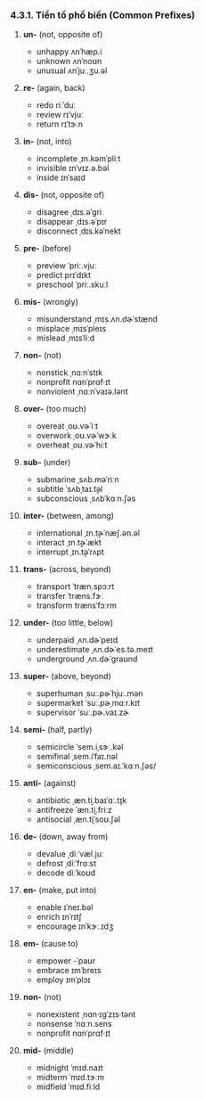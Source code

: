 ### 4.3.1. Tiền tố phổ biến (Common Prefixes)

1. **un-** (not, opposite of)

   - unhappy <span class="pho alt">ʌnˈhæp.i</span> <span class="speak-word-inline" data-audio-us-male="/audios/us/unhappy-us-male.mp3" data-audio-us-female="/audios/us/unhappy-us-female.mp3"></span>
   - unknown <span class="pho alt">ʌnˈnoʊn</span> <span class="speak-word-inline" data-audio-us-male="/audios/us/unknown-us-male.mp3" data-audio-us-female="/audios/us/unknown-us-female.mp3"></span>
   - unusual <span class="pho alt">ʌnˈjuː.ʒu.əl</span> <span class="speak-word-inline" data-audio-us-male="/audios/us/unusual-us-male.mp3" data-audio-us-female="/audios/us/unusual-us-female.mp3"></span>

2. **re-** (again, back)

   - redo <span class="pho alt">riːˈduː</span> <span class="speak-word-inline" data-audio-us-male="/audios/us/redo-us-male.mp3" data-audio-us-female="/audios/us/redo-us-female.mp3"></span>
   - review <span class="pho alt">rɪˈvjuː</span> <span class="speak-word-inline" data-audio-us-male="/audios/us/review-us-male.mp3" data-audio-us-female="/audios/us/review-us-female.mp3"></span>
   - return <span class="pho alt">rɪˈtɝːn</span> <span class="speak-word-inline" data-audio-us-male="/audios/us/return-us-male.mp3" data-audio-us-female="/audios/us/return-us-female.mp3"></span>

3. **in-** (not, into)

   - incomplete <span class="pho alt">ˌɪn.kəmˈpliːt</span> <span class="speak-word-inline" data-audio-us-male="/audios/us/incomplete-us-male.mp3" data-audio-us-female="/audios/us/incomplete-us-female.mp3"></span>
   - invisible <span class="pho alt">ɪnˈvɪz.ə.bəl</span> <span class="speak-word-inline" data-audio-us-male="/audios/us/invisible-us-male.mp3" data-audio-us-female="/audios/us/invisible-us-female.mp3"></span>
   - inside <span class="pho alt">ɪnˈsaɪd</span> <span class="speak-word-inline" data-audio-us-male="/audios/us/inside-us-male.mp3" data-audio-us-female="/audios/us/inside-us-female.mp3"></span>

4. **dis-** (not, opposite of)

   - disagree <span class="pho alt">ˌdɪs.əˈɡriː</span> <span class="speak-word-inline" data-audio-us-male="/audios/us/disagree-us-male.mp3" data-audio-us-female="/audios/us/disagree-us-female.mp3"></span>
   - disappear <span class="pho alt">ˌdɪs.əˈpɪr</span> <span class="speak-word-inline" data-audio-us-male="/audios/us/disappear-us-male.mp3" data-audio-us-female="/audios/us/disappear-us-female.mp3"></span>
   - disconnect <span class="pho alt">ˌdɪs.kəˈnekt</span> <span class="speak-word-inline" data-audio-us-male="/audios/us/disconnect-us-male.mp3" data-audio-us-female="/audios/us/disconnect-us-female.mp3"></span>

5. **pre-** (before)

   - preview <span class="pho alt">ˈpriː.vjuː</span> <span class="speak-word-inline" data-audio-us-male="/audios/us/preview-us-male.mp3" data-audio-us-female="/audios/us/preview-us-female.mp3"></span>
   - predict <span class="pho alt">prɪˈdɪkt</span> <span class="speak-word-inline" data-audio-us-male="/audios/us/predict-us-male.mp3" data-audio-us-female="/audios/us/predict-us-female.mp3"></span>
   - preschool <span class="pho alt">ˈpriː.skuːl</span> <span class="speak-word-inline" data-audio-us-male="/audios/us/preschool-us-male.mp3" data-audio-us-female="/audios/us/preschool-us-female.mp3"></span>

6. **mis-** (wrongly)

   - misunderstand <span class="pho alt">ˌmɪs.ʌn.dɚˈstænd</span> <span class="speak-word-inline" data-audio-us-male="/audios/us/misunderstand-us-male.mp3" data-audio-us-female="/audios/us/misunderstand-us-female.mp3"></span>
   - misplace <span class="pho alt">ˌmɪsˈpleɪs</span> <span class="speak-word-inline" data-audio-us-male="/audios/us/misplace-us-male.mp3" data-audio-us-female="/audios/us/misplace-us-female.mp3"></span>
   - mislead <span class="pho alt">ˌmɪsˈliːd</span> <span class="speak-word-inline" data-audio-us-male="/audios/us/mislead-us-male.mp3" data-audio-us-female="/audios/us/mislead-us-female.mp3"></span>

7. **non-** (not)

   - nonstick <span class="pho alt">ˌnɑːnˈstɪk</span> <span class="speak-word-inline" data-audio-us-male="/audios/us/nonstick-us-male.mp3" data-audio-us-female="/audios/us/nonstick-us-female.mp3"></span>
   - nonprofit <span class="pho alt">nɑnˈprɑf·ɪt</span> <span class="speak-word-inline" data-audio-us-male="/audios/us/nonprofit-us-male.mp3" data-audio-us-female="/audios/us/nonprofit-us-female.mp3"></span>
   - nonviolent <span class="pho alt">ˌnɑːnˈvaɪə.lənt</span> <span class="speak-word-inline" data-audio-us-male="/audios/us/nonviolent-us-male.mp3" data-audio-us-female="/audios/us/nonviolent-us-female.mp3"></span>

8. **over-** (too much)

   - overeat <span class="pho alt">ˌoʊ.vɚˈiːt</span> <span class="speak-word-inline" data-audio-us-male="/audios/us/overeat-us-male.mp3" data-audio-us-female="/audios/us/overeat-us-female.mp3"></span>
   - overwork <span class="pho alt">ˌoʊ.vɚˈwɝːk</span> <span class="speak-word-inline" data-audio-us-male="/audios/us/overwork-us-male.mp3" data-audio-us-female="/audios/us/overwork-us-female.mp3"></span>
   - overheat <span class="pho alt">ˌoʊ.vɚˈhiːt</span> <span class="speak-word-inline" data-audio-us-male="/audios/us/overheat-us-male.mp3" data-audio-us-female="/audios/us/overheat-us-female.mp3"></span>

9. **sub-** (under)

   - submarine <span class="pho alt">ˌsʌb.məˈriːn</span> <span class="speak-word-inline" data-audio-us-male="/audios/us/submarine-us-male.mp3" data-audio-us-female="/audios/us/submarine-us-female.mp3"></span>
   - subtitle <span class="pho alt">ˈsʌbˌtaɪ.t̬əl</span> <span class="speak-word-inline" data-audio-us-male="/audios/us/subtitle-us-male.mp3" data-audio-us-female="/audios/us/subtitle-us-female.mp3"></span>
   - subconscious <span class="pho alt">ˌsʌbˈkɑːn.ʃəs</span> <span class="speak-word-inline" data-audio-us-male="/audios/us/subconscious-us-male.mp3" data-audio-us-female="/audios/us/subconscious-us-female.mp3"></span>

10. **inter-** (between, among)

    - international <span class="pho alt">ˌɪn.t̬ɚˈnæʃ.ən.əl</span> <span class="speak-word-inline" data-audio-us-male="/audios/us/international-us-male.mp3" data-audio-us-female="/audios/us/international-us-female.mp3"></span>
    - interact <span class="pho alt">ˌɪn.t̬ɚˈækt</span> <span class="speak-word-inline" data-audio-us-male="/audios/us/interact-us-male.mp3" data-audio-us-female="/audios/us/interact-us-female.mp3"></span>
    - interrupt <span class="pho alt">ˌɪn.t̬əˈrʌpt</span> <span class="speak-word-inline" data-audio-us-male="/audios/us/interrupt-us-male.mp3" data-audio-us-female="/audios/us/interrupt-us-female.mp3"></span>

11. **trans-** (across, beyond)

    - transport <span class="pho alt">ˈtræn.spɔːrt</span> <span class="speak-word-inline" data-audio-us-male="/audios/us/transport-us-male.mp3" data-audio-us-female="/audios/us/transport-us-female.mp3"></span>
    - transfer <span class="pho alt">ˈtræns.fɝː</span> <span class="speak-word-inline" data-audio-us-male="/audios/us/transfer-us-male.mp3" data-audio-us-female="/audios/us/transfer-us-female.mp3"></span>
    - transform <span class="pho alt">trænsˈfɔːrm</span> <span class="speak-word-inline" data-audio-us-male="/audios/us/transform-us-male.mp3" data-audio-us-female="/audios/us/transform-us-female.mp3"></span>

12. **under-** (too little, below)

    - underpaid <span class="pho alt">ˌʌn.dɚˈpeɪd</span> <span class="speak-word-inline" data-audio-us-male="/audios/us/underpaid-us-male.mp3" data-audio-us-female="/audios/us/underpaid-us-female.mp3"></span>
    - underestimate <span class="pho alt">ˌʌn.dɚˈes.tə.meɪt</span> <span class="speak-word-inline" data-audio-us-male="/audios/us/underestimate-us-male.mp3" data-audio-us-female="/audios/us/underestimate-us-female.mp3"></span>
    - underground <span class="pho alt">ˌʌn.dɚˈɡraʊnd</span> <span class="speak-word-inline" data-audio-us-male="/audios/us/underground-us-male.mp3" data-audio-us-female="/audios/us/underground-us-female.mp3"></span>

13. **super-** (above, beyond)

    - superhuman <span class="pho alt">ˌsuː.pɚˈhjuː.mən</span> <span class="speak-word-inline" data-audio-us-male="/audios/us/superhuman-us-male.mp3" data-audio-us-female="/audios/us/superhuman-us-female.mp3"></span>
    - supermarket <span class="pho alt">ˈsuː.pɚˌmɑːr.kɪt</span> <span class="speak-word-inline" data-audio-us-male="/audios/us/supermarket-us-male.mp3" data-audio-us-female="/audios/us/supermarket-us-female.mp3"></span>
    - supervisor <span class="pho alt">ˈsuː.pɚ.vaɪ.zɚ</span> <span class="speak-word-inline" data-audio-us-male="/audios/us/supervisor-us-male.mp3" data-audio-us-female="/audios/us/supervisor-us-female.mp3"></span>

14. **semi-** (half, partly)

    - semicircle <span class="pho alt">ˈsem.iˌsɝː.kəl</span> <span class="speak-word-inline" data-audio-us-male="/audios/us/semicircle-us-male.mp3" data-audio-us-female="/audios/us/semicircle-us-female.mp3"></span>
    - semifinal <span class="pho alt">ˌsem.iˈfaɪ.nəl</span> <span class="speak-word-inline" data-audio-us-male="/audios/us/semifinal-us-male.mp3" data-audio-us-female="/audios/us/semifinal-us-female.mp3"></span>
    - semiconscious <span class="pho alt">ˌsem.aɪ.ˈkɑːn.ʃəs/</span> <span class="speak-word-inline" data-audio-us-male="/audios/us/semiconscious-us-male.mp3" data-audio-us-female="/audios/us/semiconscious-us-female.mp3"></span>

15. **anti-** (against)

    - antibiotic <span class="pho alt">ˌæn.t̬i.baɪˈɑː.t̬ɪk</span> <span class="speak-word-inline" data-audio-us-male="/audios/us/antibiotic-us-male.mp3" data-audio-us-female="/audios/us/antibiotic-us-female.mp3"></span>
    - antifreeze <span class="pho alt">ˈæn.t̬i.friːz</span> <span class="speak-word-inline" data-audio-us-male="/audios/us/antifreeze-us-male.mp3" data-audio-us-female="/audios/us/antifreeze-us-female.mp3"></span>
    - antisocial <span class="pho alt">ˌæn.t̬iˈsoʊ.ʃəl</span> <span class="speak-word-inline" data-audio-us-male="/audios/us/antisocial-us-male.mp3" data-audio-us-female="/audios/us/antisocial-us-female.mp3"></span>

16. **de-** (down, away from)

    - devalue <span class="pho alt">ˌdiːˈvæl.juː</span> <span class="speak-word-inline" data-audio-us-male="/audios/us/devalue-us-male.mp3" data-audio-us-female="/audios/us/devalue-us-female.mp3"></span>
    - defrost <span class="pho alt">ˌdiːˈfrɑːst</span> <span class="speak-word-inline" data-audio-us-male="/audios/us/defrost-us-male.mp3" data-audio-us-female="/audios/us/defrost-us-female.mp3"></span>
    - decode <span class="pho alt">diːˈkoʊd</span> <span class="speak-word-inline" data-audio-us-male="/audios/us/decode-us-male.mp3" data-audio-us-female="/audios/us/decode-us-female.mp3"></span>

17. **en-** (make, put into)

    - enable <span class="pho alt">ɪˈneɪ.bəl</span> <span class="speak-word-inline" data-audio-us-male="/audios/us/enable-us-male.mp3" data-audio-us-female="/audios/us/enable-us-female.mp3"></span>
    - enrich <span class="pho alt">ɪnˈrɪtʃ</span> <span class="speak-word-inline" data-audio-us-male="/audios/us/enrich-us-male.mp3" data-audio-us-female="/audios/us/enrich-us-female.mp3"></span>
    - encourage <span class="pho alt">ɪnˈkɝː.ɪdʒ</span> <span class="speak-word-inline" data-audio-us-male="/audios/us/encourage-us-male.mp3" data-audio-us-female="/audios/us/encourage-us-female.mp3"></span>

18. **em-** (cause to)

    - empower <span class="pho alt">-ˈpaʊr</span> <span class="speak-word-inline" data-audio-us-male="/audios/us/empower-us-male.mp3" data-audio-us-female="/audios/us/empower-us-female.mp3"></span>
    - embrace <span class="pho alt">ɪmˈbreɪs</span> <span class="speak-word-inline" data-audio-us-male="/audios/us/embrace-us-male.mp3" data-audio-us-female="/audios/us/embrace-us-female.mp3"></span>
    - employ <span class="pho alt">ɪmˈplɔɪ</span> <span class="speak-word-inline" data-audio-us-male="/audios/us/employ-us-male.mp3" data-audio-us-female="/audios/us/employ-us-female.mp3"></span>

19. **non-** (not)

    - nonexistent <span class="pho alt">ˌnɑn·ɪɡˈzɪs·tənt</span> <span class="speak-word-inline" data-audio-us-male="/audios/us/nonexistent-us-male.mp3" data-audio-us-female="/audios/us/nonexistent-us-female.mp3"></span>
    - nonsense <span class="pho alt">ˈnɑːn.sens</span> <span class="speak-word-inline" data-audio-us-male="/audios/us/nonsense-us-male.mp3" data-audio-us-female="/audios/us/nonsense-us-female.mp3"></span>
    - nonprofit <span class="pho alt">nɑnˈprɑf·ɪt</span> <span class="speak-word-inline" data-audio-us-male="/audios/us/nonprofit-us-male.mp3" data-audio-us-female="/audios/us/nonprofit-us-female.mp3"></span>

20. **mid-** (middle)
    - midnight <span class="pho alt">ˈmɪd.naɪt</span> <span class="speak-word-inline" data-audio-us-male="/audios/us/midnight-us-male.mp3" data-audio-us-female="/audios/us/midnight-us-female.mp3"></span>
    - midterm <span class="pho alt">ˈmɪd.tɝːm</span> <span class="speak-word-inline" data-audio-us-male="/audios/us/midterm-us-male.mp3" data-audio-us-female="/audios/us/midterm-us-female.mp3"></span>
    - midfield <span class="pho alt">ˈmɪd.fiːld</span> <span class="speak-word-inline" data-audio-us-male="/audios/us/midfield-us-male.mp3" data-audio-us-female="/audios/us/midfield-us-female.mp3"></span>
